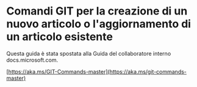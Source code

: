 # <a name="git-commands-for-creating-a-new-article-or-updating-an-existing-article"></a>Comandi GIT per la creazione di un nuovo articolo o l'aggiornamento di un articolo esistente

Questa guida è stata spostata alla Guida del collaboratore interno docs.microsoft.com.

[https://aka.ms/GIT-Commands-master](https://aka.ms/git-commands-master)
